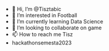 - 👋 Hi, I’m @Tisztabic
- 👀 I’m interested in Football
- 🌱 I’m currently learning Data Science
- 💞️ I’m looking to collaborate on game
- 📫 How to reach me Tisz
- hackathonsemesta2023

<!---
Tisztabic/Tisztabic is a ✨ special ✨ repository because its `README.md` (this file) appears on your GitHub profile.
You can click the Preview link to take a look at your changes.
--->
